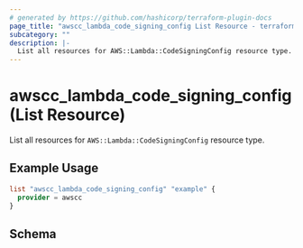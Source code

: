 ```yaml
---
# generated by https://github.com/hashicorp/terraform-plugin-docs
page_title: "awscc_lambda_code_signing_config List Resource - terraform-provider-awscc"
subcategory: ""
description: |-
  List all resources for AWS::Lambda::CodeSigningConfig resource type.
---
```


# awscc_lambda_code_signing_config (List Resource)

List all resources for `AWS::Lambda::CodeSigningConfig` resource type.

## Example Usage

```terraform
list "awscc_lambda_code_signing_config" "example" {
  provider = awscc
}
```

<!-- schema generated by tfplugindocs -->
## Schema
